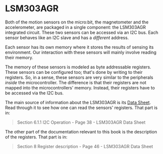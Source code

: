 # LSM303AGR

Both of the motion sensors on the micro:bit, the magnetometer and the accelerometer, are packaged in a single
component: the LSM303AGR integrated circuit. These two sensors can be accessed via an I2C bus. Each
sensor behaves like an I2C slave and has a *different* address.

Each sensor has its own memory where it stores the results of sensing its environment. Our
interaction with these sensors will mainly involve reading their memory.

The memory of these sensors is modeled as byte addressable registers. These sensors can be
configured too; that's done by writing to their registers. So, in a sense, these sensors are very
similar to the peripherals *inside* the microcontroller. The difference is that their registers are
not mapped into the microcontrollers' memory. Instead, their registers have to be accessed via the
I2C bus.

The main source of information about the LSM303AGR is its [Data Sheet]. Read through it to see how
one can read the sensors' registers. That part is in:

[Data Sheet]: https://www.st.com/resource/en/datasheet/lsm303agr.pdf

> Section 6.1.1 I2C Operation - Page 38 - LSM303AGR Data Sheet

The other part of the documentation relevant to this book is the description of the registers. That
part is in:

> Section 8 Register description - Page 46 - LSM303AGR Data Sheet
